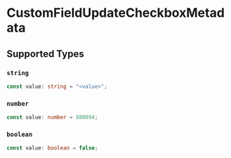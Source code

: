 # CustomFieldUpdateCheckboxMetadata


## Supported Types

### `string`

```typescript
const value: string = "<value>";
```

### `number`

```typescript
const value: number = 880094;
```

### `boolean`

```typescript
const value: boolean = false;
```

